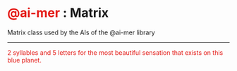 # <span style="color:#E41B17">@ai-mer</span> : Matrix

Matrix class used by the AIs of the @ai-mer library

---
<span style="color:#E41B17">2 syllables and 5 letters for the most beautiful sensation that exists on this blue planet.</span>